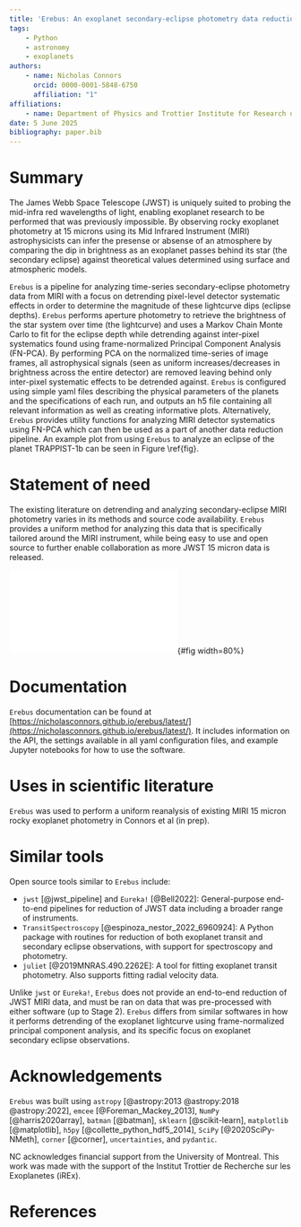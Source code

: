 ```yaml
---
title: 'Erebus: An exoplanet secondary-eclipse photometry data reduction pipeline'
tags:
    - Python
    - astronomy
    - exoplanets
authors:
    - name: Nicholas Connors
      orcid: 0000-0001-5848-6750
      affiliation: "1"
affiliations:
    - name: Department of Physics and Trottier Institute for Research on Exoplanets, Universite de Montreal, Montreal, QC, Canada
date: 5 June 2025
bibliography: paper.bib
---
```


# Summary

The James Webb Space Telescope (JWST) is uniquely suited to probing the mid-infra red wavelengths of light, enabling exoplanet research to be performed that was previously impossible. By observing rocky exoplanet photometry at 15 microns using its Mid Infrared Instrument (MIRI) astrophysicists can infer the presense or absense of an atmosphere by comparing the dip in brightness as an exoplanet passes behind its star (the secondary eclipse) against theoretical values determined using surface and atmospheric models.

`Erebus` is a pipeline for analyzing time-series secondary-eclipse photometry data from MIRI with a focus on detrending pixel-level detector systematic effects in order to determine the magnitude of these lightcurve dips (eclipse depths). `Erebus` performs aperture photometry to retrieve the brightness of the star system over time (the lightcurve) and uses a Markov Chain Monte Carlo to fit for the eclipse depth while detrending against inter-pixel systematics found using frame-normalized Principal Component Analysis (FN-PCA). By performing PCA on the normalized time-series of image frames, all astrophysical signals (seen as uniform increases/decreases in brightness across the entire detector) are removed leaving behind only inter-pixel systematic effects to be detrended against. `Erebus` is configured using simple yaml files describing the physical parameters of the planets and the specifications of each run, and outputs an h5 file containing all relevant information as well as creating informative plots. Alternatively, `Erebus` provides utility functions for analyzing MIRI detector systematics using FN-PCA which can then be used as a part of another data reduction pipeline. An example plot from using `Erebus` to analyze an eclipse of the planet TRAPPIST-1b can be seen in Figure \ref{fig}.

# Statement of need

The existing literature on detrending and analyzing secondary-eclipse MIRI photometry varies in its methods and source code availability. `Erebus` provides a uniform method for analyzing this data that is specifically tailored around the MIRI instrument, while being easy to use and open source to further enable collaboration as more JWST 15 micron data is released. 

![Example of frame normalized principal component analysis detrending fit for the planet TRAPPIST-1b using `Erebus`. The panels on the left show the raw and detrended lightcurves and the systematic model, as well as a goodness of fit metric comparing RMS of siduals to bin size. The panels on the right show the decomposition of the time-series image data into principal components used to detrend the lightcurve. This plot is automatically generated by the software.](TRAPPIST-1b_plot.pdf){#fig width=80%}

# Documentation

`Erebus` documentation can be found at [https://nicholasconnors.github.io/erebus/latest/](https://nicholasconnors.github.io/erebus/latest/). It includes information on the API, the settings available in all yaml configuration files, and example Jupyter notebooks for how to use the software.

# Uses in scientific literature

`Erebus` was used to perform a uniform reanalysis of existing MIRI 15 micron rocky exoplanet photometry in Connors et al (in prep).

# Similar tools

Open source tools similar to `Erebus` include:

- `jwst` [@jwst_pipeline] and `Eureka!` [@Bell2022]: General-purpose end-to-end pipelines for reduction of JWST data including a broader range of instruments.
- `TransitSpectroscopy` [@espinoza_nestor_2022_6960924]: A Python package with routines for reduction of both exoplanet transit and secondary eclipse observations, with support for spectroscopy and photometry.
- `juliet` [@2019MNRAS.490.2262E]: A tool for fitting exoplanet transit photometry. Also supports fitting radial velocity data.

Unlike `jwst` or `Eureka!`, `Erebus` does not provide an end-to-end reduction of JWST MIRI data, and must be ran on data that was pre-processed with either software (up to Stage 2). `Erebus` differs from similar softwares in how it performs detrending of the exoplanet lightcurve using frame-normalized principal component analysis, and its specific focus on exoplanet secondary eclipse observations.

# Acknowledgements

`Erebus` was built using `astropy` [@astropy:2013 @astropy:2018 @astropy:2022], `emcee` [@Foreman_Mackey_2013], `NumPy` [@harris2020array], `batman` [@batman], `sklearn` [@scikit-learn], `matplotlib` [@matplotlib], `h5py` [@collette_python_hdf5_2014], `SciPy` [@2020SciPy-NMeth], `corner` [@corner], `uncertainties`, and `pydantic`.

NC acknowledges financial support from the University of Montreal. This work was made with the support of the Institut Trottier de Recherche sur les Exoplanetes (iREx).

# References

